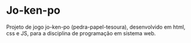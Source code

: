# Jo-ken-po
 Projeto de jogo  jo-ken-po (pedra-papel-tesoura), desenvolvido em html, css e JS, para a disciplina de programação em sistema web.
